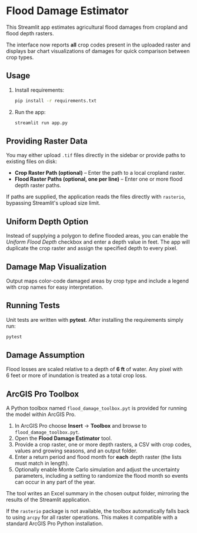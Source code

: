 # Flood Damage Estimator

This Streamlit app estimates agricultural flood damages from cropland and flood depth rasters.

The interface now reports **all** crop codes present in the uploaded raster and
displays bar chart visualizations of damages for quick comparison between crop
types.

## Usage

1. Install requirements:
   ```bash
   pip install -r requirements.txt
   ```
2. Run the app:
   ```bash
   streamlit run app.py
   ```

## Providing Raster Data

You may either upload `.tif` files directly in the sidebar or provide paths to existing files on disk:

- **Crop Raster Path (optional)** – Enter the path to a local cropland raster.
- **Flood Raster Paths (optional, one per line)** – Enter one or more flood depth raster paths.

If paths are supplied, the application reads the files directly with `rasterio`, bypassing Streamlit's upload size limit.

## Uniform Depth Option

Instead of supplying a polygon to define flooded areas, you can enable the *Uniform Flood Depth* checkbox and enter a depth value in feet. The app will duplicate the crop raster and assign the specified depth to every pixel.

## Damage Map Visualization

Output maps color-code damaged areas by crop type and include a legend with crop names for easy interpretation.

## Running Tests

Unit tests are written with **pytest**. After installing the requirements simply run:

```bash
pytest
```

## Damage Assumption

Flood losses are scaled relative to a depth of **6&nbsp;ft** of water. Any pixel with 6&nbsp;feet or more of inundation is treated as a total crop loss.

## ArcGIS Pro Toolbox

A Python toolbox named `flood_damage_toolbox.pyt` is provided for running the model within ArcGIS Pro.

1. In ArcGIS Pro choose **Insert** → **Toolbox** and browse to `flood_damage_toolbox.pyt`.
2. Open the **Flood Damage Estimator** tool.
3. Provide a crop raster, one or more depth rasters, a CSV with crop codes, values and growing seasons, and an output folder.
4. Enter a return period and flood month for **each** depth raster (the lists must match in length).
5. Optionally enable Monte Carlo simulation and adjust the uncertainty parameters, including a setting to randomize the flood month so events can occur in any part of the year.

The tool writes an Excel summary in the chosen output folder, mirroring the results of the Streamlit application.

If the `rasterio` package is not available, the toolbox automatically falls back
to using `arcpy` for all raster operations. This makes it compatible with a
standard ArcGIS Pro Python installation.
